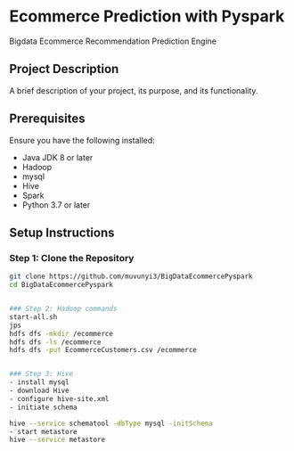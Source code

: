 # Ecommerce Prediction with Pyspark
Bigdata Ecommerce Recommendation Prediction Engine

## Project Description
A brief description of your project, its purpose, and its functionality.

## Prerequisites
Ensure you have the following installed:
- Java JDK 8 or later
- Hadoop
- mysql
- Hive
- Spark
- Python 3.7 or later

## Setup Instructions

### Step 1: Clone the Repository
```bash
git clone https://github.com/muvunyi3/BigDataEcommercePyspark
cd BigDataEcommercePyspark


### Step 2: Hadoop commands
start-all.sh
jps
hdfs dfs -mkdir /ecommerce
hdfs dfs -ls /ecommerce
hdfs dfs -put EcommerceCustomers.csv /ecommerce


### Step 3: Hive
- install mysql
- download Hive
- configure hive-site.xml
- initiate schema

hive --service schematool -dbType mysql -initSchema 
- start metastore
hive --service metastore

